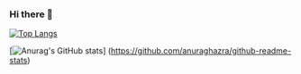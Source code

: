 ### Hi there 👋

<!--
**lenlino/lenlino** is a ✨ _special_ ✨ repository because its `README.md` (this file) appears on your GitHub profile.

Here are some ideas to get you started:

- 🔭 I’m currently working on ...
- 🌱 I’m currently learning ...
- 👯 I’m looking to collaborate on ...
- 🤔 I’m looking for help with ...
- 💬 Ask me about ...
- 📫 How to reach me: ...
- 😄 Pronouns: ...
- ⚡ Fun fact: ...
-->

[![Top Langs](https://github-readme-stats.vercel.app/api/top-langs/?username=lenlino
)](https://github.com/anuraghazra/github-readme-stats)

[![Anurag's GitHub stats](https://github-readme-stats.vercel.app/api?username=lenlino)]
(https://github.com/anuraghazra/github-readme-stats)
